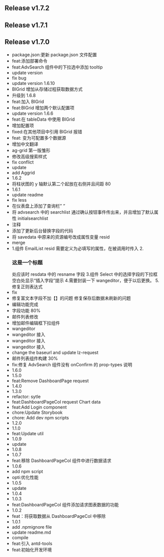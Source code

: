 ## Release v1.7.2

## Release v1.7.1

## Release v1.7.0

- package.json:更新 package.json 文件配置
- feat:添加部署命令
- feat:AdvSearch 组件中的下拉选中添加 tooltip
- update version
- fix bug
- update version 1.6.10
- BIGrid 增加从存储过程获取数据方式
- 升级到 1.6.8
- feat:加入 BIGrid
- feat:BIGrid 增加两个默认配置项
- update version 1.6.6
- feat:在 tableData 中使用 BIGrid
- 增加配置项
- fixed:在其他项目中引用 BIGrid 报错
- feat: 变为可配置多个数据源
- 增加中文翻译
- ag-grid 第一版雏形
- 修改高级搜索样式
- fix conflict
- update
- add Aggrid
- 1.6.2
- 将柱状图的 y 轴默认第二个起放在右侧并且间距 80
- 1.6.1
- update readme
- fix less
- 在仪表盘上添加了查询栏” ”
- 将 advsearch 中的 searchlist 通过确认按钮事件传出来，并且增加了默认属性 initialsearchlist
- 注释
- 添加了更新后台替换字段的代码
- 将 savedata 中原来的资源编号改成属性变量 resid
- merge
- 1.组件 EmailList resid 需要定义为必填写的属性，在被调用时传入 2.<h3>这是一个标题</h3>处应该时 resdata 中的 resname 字段 3.组件 Select 中的选择字段的下拉框空白处显示“插入字段”提示 4.需要封装一下 wangeditor，便于以后更换。 5.修复正则表达式
- fix
- 修复富文本字段不加【】的问题 修复保存后数据未刷新的问题
- 编辑功能完成
- 字段功能 80%
- 邮件列表修改
- 增加邮件编辑框下拉组件
- wangeditor
- wangeditor 接入
- wangeditor 接入
- wangeditor 接入
- change the baseurl and update lz-request
- 邮件列表组件构建 30%
- fix:修复 AdvSearch 组件没有 onConfirm 的 prop-types 说明
- 1.6.0
- 1.5.0
- feat:Remove DashboardPage request
- 1.4.0
- 1.3.0
- refactor: sytle
- feat:DashboardPageCol request Chart data
- feat:Add Login component
- chore:Update Storybook
- chore: Add dev npm scripts
- 1.2.0
- 1.1.0
- feat:Update util
- 1.0.9
- update
- 1.0.8
- 1.0.7
- feat:移除 DashboardPageCol 组件中进行数据请求
- 1.0.6
- add npm script
- opti:优化性能
- 1.0.5
- update
- 1.0.4
- 1.0.3
- feat:DashboardPageCol 组件添加请求图表数据的功能
- 1.0.2
- feat：将获取数据从 DashboardPageCol 中移除
- 1.0.1
- add .npmignore file
- update readme.md
- compile
- feat:引入 antd-tools
- feat:初始化开发环境
